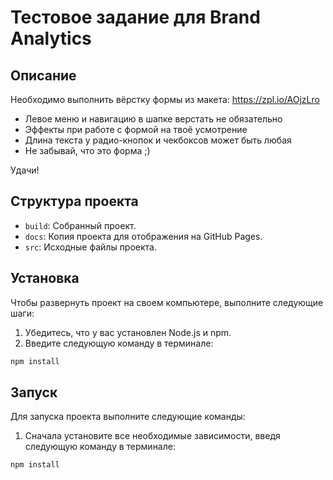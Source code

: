 # Тестовое задание для Brand Analytics

## Описание
Необходимо выполнить вёрстку формы из макета:
https://zpl.io/AOjzLro

- Левое меню и навигацию в шапке верстать не обязательно
- Эффекты при работе с формой на твоё усмотрение
- Длина текста у радио-кнопок и чекбоксов может быть любая
- Не забывай, что это форма ;)

Удачи!

## Структура проекта

- `build`: Собранный проект.
- `docs`: Копия проекта для отображения на GitHub Pages.
- `src`: Исходные файлы проекта.

## Установка

Чтобы развернуть проект на своем компьютере, выполните следующие шаги:

1. Убедитесь, что у вас установлен Node.js и npm.
2. Введите следующую команду в терминале:

```bash
npm install
```

## Запуск

Для запуска проекта выполните следующие команды:

1. Сначала установите все необходимые зависимости, введя следующую команду в терминале:

```bash
npm install
```
